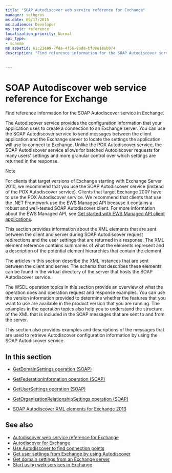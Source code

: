 ```yaml
---
title: "SOAP Autodiscover web service reference for Exchange"
manager: sethgros
ms.date: 09/17/2015
ms.audience: Developer
ms.topic: reference
localization_priority: Normal
api_type:
- schema
ms.assetid: 61c21ea9-7fea-4f56-8ada-bf80e1e6b074
description: "Find reference information for the SOAP Autodiscover service in Exchange."
 
 
---
```


# SOAP Autodiscover web service reference for Exchange

Find reference information for the SOAP Autodiscover service in Exchange.
  
The Autodiscover service provides the configuration information that your application uses to create a connection to an Exchange server. You can use the SOAP Autodiscover service to send messages between the client application and the Exchange server to locate the settings the application will use to connect to Exchange. Unlike the POX Autodiscover service, the SOAP Autodiscover service allows for batched Autodiscover requests for many users' settings and more granular control over which settings are returned in the response. 
  
> [!NOTE]
> For clients that target versions of Exchange starting with Exchange Server 2010, we recommend that you use the SOAP Autodiscover service (instead of the POX Autodiscover service). Clients that target Exchange 2007 have to use the POX Autodiscover service. We recommend that clients that use the .NET Framework use the EWS Managed API because it contains a robust and well-tested SOAP Autodiscover client. For more information about the EWS Managed API, see [Get started with EWS Managed API client applications](https://msdn.microsoft.com/library/c2267733-6f4f-49e5-9614-1e4a24c3af1a%28Office.15%29.aspx). 
  
This section provides information about the XML elements that are sent between the client and server during SOAP Autodiscover request redirections and the user settings that are returned in a response. The XML element reference contains summaries of what the elements represent and a description of the potential element hierarchies that contain the element. 
  
The articles in this section describe the XML instances that are sent between the client and server. The schema that describes these elements can be found in the virtual directory of the server that hosts the SOAP Autodiscover service.
  
The WSDL operation topics in this section provide an overview of what the operation does and operation request and response examples. You can use the version information provided to determine whether the features that you want to use are available in the product version that you are running. The examples in the operation topics also help you to understand the structure of the XML that is included in the SOAP messages that are sent to and from the server.
  
This section also provides examples and descriptions of the messages that are used to retrieve Autodiscover configuration information by using the SOAP Autodiscover service. 
  
## In this section
<a name="bk_InThisSection"> </a>

- [GetDomainSettings operation (SOAP)](getdomainsettings-operation-soap.md)
    
- [GetFederationInformation operation (SOAP)](getfederationinformation-operation-soap.md)
    
- [GetUserSettings operation (SOAP)](getusersettings-operation-soap.md)
    
- [GetOrganizationRelationshipSettings operation (SOAP)](getorganizationrelationshipsettings-operation-soap.md)
    
- [SOAP Autodiscover XML elements for Exchange 2013](soap-autodiscover-xml-elements-for-exchange-2013.md)
    
## See also


- [Autodiscover web service reference for Exchange](autodiscover-web-service-reference-for-exchange.md)
- [Autodiscover for Exchange](../exchange-web-services/autodiscover-for-exchange.md)
- [Use Autodiscover to find connection points](https://msdn.microsoft.com/library/03896542-549b-4c45-973c-98f9025ea26c%28Office.15%29.aspx)
- [Get user settings from Exchange by using Autodiscover](https://msdn.microsoft.com/library/6d90c305-4802-4e18-8d52-f60349feaa8d%28Office.15%29.aspx)
- [Get domain settings from an Exchange server](https://msdn.microsoft.com/library/2f9acb81-5135-4f72-94e8-65c235d725e6%28Office.15%29.aspx)
- [Start using web services in Exchange](../exchange-web-services/start-using-web-services-in-exchange.md)
    

